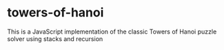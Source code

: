 # towers-of-hanoi

This is a JavaScript implementation of the classic Towers of Hanoi puzzle solver using stacks and recursion
